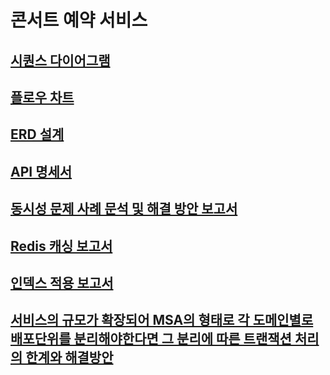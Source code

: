# 콘서트 예약 서비스

## [시퀀스 다이어그램](https://github.com/JeonNewJin/concert-reservation-service/blob/main/docs/sequence-diagram.md)

## [플로우 차트](https://github.com/JeonNewJin/concert-reservation-service/blob/main/docs/flowchart.md)

## [ERD 설계](https://github.com/JeonNewJin/concert-reservation-service/blob/main/docs/erd.md)

## [API 명세서](https://github.com/JeonNewJin/concert-reservation-service/blob/main/docs/api-specification.yaml)

## [동시성 문제 사례 문석 및 해결 방안 보고서](https://github.com/JeonNewJin/concert-reservation-service/blob/main/docs/concurrency-report.md)

## [Redis 캐싱 보고서](https://github.com/JeonNewJin/concert-reservation-service/blob/main/docs/cache-report.md)

## [인덱스 적용 보고서](https://github.com/JeonNewJin/concert-reservation-service/blob/main/docs/index-report.md)

## [서비스의 규모가 확장되어 MSA의 형태로 각 도메인별로 배포단위를 분리해야한다면 그 분리에 따른 트랜잭션 처리의 한계와 해결방안](https://github.com/JeonNewJin/concert-reservation-service/blob/main/docs/msa-transaction-report.md)
